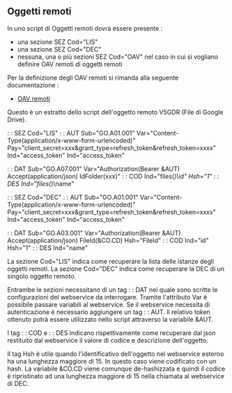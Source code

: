 ## Oggetti remoti

In uno script di Oggetti remoti dovrà essere presente : 
- una sezione SEZ Cod="LIS"
- una sezione SEZ Cod="DEC"
- nessuna, una o più sezioni SEZ Cod="OAV" nel caso in cui si vogliano definire OAV remoti di oggetti remoti

Per la definizione degli OAV remoti si rimanda alla seguente documentazione : 
- [OAV remoti](Sorgenti/DOC/TA/B£AMO/WSREOB_02)

Questo è un estratto dello script dell'oggetto remoto V5GDR (File di Google Drive).

 :  : SEZ Cod="LIS"
 :  : AUT Sub="GO.A01.001" Var="Content-Type(application/x-www-form-urlencoded)" Pay="client_secret=xxx&grant_type=refresh_token&refresh_token=xxxx" Ind="access_token" Ind="access_token"

 :  : DAT Sub="GO.A07.001" Var="Authorization(Bearer &AUT) Accept(application/json) IdFolder(xxx)"
 :  : COD Ind="files(*)\id" Hsh="1"
 :  : DES Ind="files(*)\name"

 :  : SEZ Cod="DEC"
 :  : AUT Sub="GO.A01.001" Var="Content-Type(application/x-www-form-urlencoded)" Pay="client_secret=xxx&grant_type=refresh_token&refresh_token=xxxx" Ind="access_token" Ind="access_token"

 :  : DAT Sub="GO.A03.001" Var="Authorization(Bearer &AUT) Accept(application/json) FileId(&CO.CD) Hsh="FileId"
 :  : COD Ind="id" Hsh="1"
 :  : DES Ind="name"

La sezione Cod="LIS" indica come recuperare la lista delle istanze degli oggetti remoti.
La sezione Cod="DEC" indica come recuperare la DEC di un singolo oggetto remoto.

Entrambe le sezioni necessitano di un tag  :  : DAT nel quale sono scritte le configurazioni del webservice da interrogare. Tramite l'attributo Var è possibile passare variabili al webservice. Se il webservice necessita di autenticazione è necessario aggiungere un tag  :  : AUT. Il relativo token ottenuto potrà essere utilizzato nello script attraverso la variabile &AUT.

I tag  :  : COD e  :  : DES indicano rispettivamente come recuperare dal json restituito dal webservice il valore di codice e descrizione dell'oggetto.

Il tag Hsh è utile quando l'identificativo dell'oggetto nel webservice esterno ha una lunghezza maggiore di 15. In questo caso viene codificato con un hash. La variabile &CO.CD viene comunque de-hashizzata e quindi il codice è ripristinato ad una lunghezza maggiore di 15 nella chiamata al webservice di DEC.






